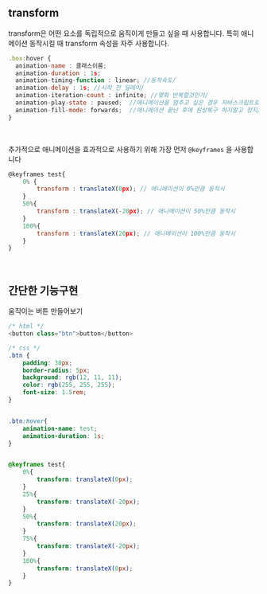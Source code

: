 ## transform

transform은 어떤 요소를 독립적으로 움직이게 만들고 싶을 때 사용합니다. 특히 애니메이션 동작시킬 때 transform 속성을 자주 사용합니다.


```js
.box:hover {
  animation-name : 클래스이름;
  animation-duration : 1s;
  animation-timing-function : linear; //동작속도/
  animation-delay : 1s; //시작 전 딜레이/
  animation-iteration-count : infinite; //몇회 반복할것인가/
  animation-play-state : paused;  //애니메이션을 멈추고 싶은 경우 자바스크립트로 이거 조정/
  animation-fill-mode: forwards;  //애니메이션 끝난 후에 원상복구 하지말고 정지/
}
```

<br />

추가적으로 애니메이션을 효과적으로 사용하기 위해 가장 먼저 `@keyframes` 을 사용합니다

```js
@keyframes test{
    0% {
        transform : translateX(0px); // 애니메이션이 0%만큼 동작시
    }
    50%{
        transform : translateX(-20px); // 애니메이션이 50%만큼 동작시
    }
    100%{
        transform : translateX(20px); // 애니메이션이 100%만큼 동작시
    }
}
```

<br />

## 간단한 기능구현

움직이는 버튼 만들어보기

```js
/* html */
<button class="btn">button</button>
```


```css
/* css */
.btn {
    padding: 30px;
    border-radius: 5px;
    background: rgb(12, 11, 11);
    color: rgb(255, 255, 255);
    font-size: 1.5rem;
}


.btn:hover{
    animation-name: test;
    animation-duration: 1s;
}


@keyframes test{
    0%{
        transform: translateX(0px);
    }
    25%{
        transform: translateX(-20px);
    }
    50%{
        transform: translateX(20px);
    }
    75%{
        transform: translateX(-20px);
    }
    100%{
        transform: translateX(0px);
    }
}
```